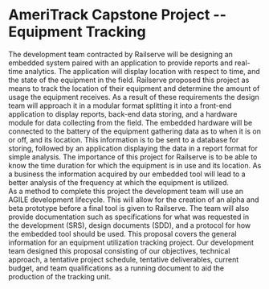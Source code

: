 # AmeriTrack Capstone Project -- Equipment Tracking

The development team contracted by Railserve will be designing an embedded system paired with an application to provide reports and real-time analytics. The application will display location with respect to time, and the state of the equipment in the field. Railserve proposed this project as means to track the location of their equipment and determine the amount of usage the equipment receives. As a result of these requirements the design team will approach it in a modular format splitting it into a front-end application to display reports, back-end data storing, and a hardware module for data collecting from the field.
The embedded hardware will be connected to the battery of the equipment gathering data as to when it is on or off, and its location. This information is to be sent to a database for storing, followed by an application displaying the data in a report format for simple analysis. The importance of this project for Railserve is to be able to know the time duration for which the equipment is in use and its location. As a business the information acquired by our embedded tool will lead to a better analysis of the frequency at which the equipment is utilized.  
As a method to complete this project the development team will use an AGILE development lifecycle. This will allow for the creation of an alpha and beta prototype before a final tool is given to Railserve. The team will also provide documentation such as specifications for what was requested in the development (SRS),  design documents (SDD), and a protocol for how the embedded tool should be used. 
	This proposal covers the general information for an equipment utilization tracking project. Our development team designed this proposal consisting of our objectives, technical approach, a tentative project schedule, tentative deliverables, current budget, and team qualifications as a running document to aid the production of the tracking unit. 


